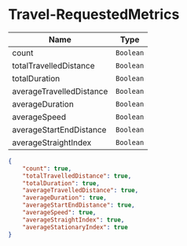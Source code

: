 # Travel-RequestedMetrics

Name        |Type      
------------|----------
count | `Boolean` 
totalTravelledDistance | `Boolean` 
totalDuration | `Boolean` 
averageTravelledDistance | `Boolean` 
averageDuration | `Boolean` 
averageSpeed |`Boolean` 
averageStartEndDistance | `Boolean` 
averageStraightIndex | `Boolean` 

```json
{
    "count": true,
    "totalTravelledDistance": true,
    "totalDuration": true,
    "averageTravelledDistance": true,
    "averageDuration": true,
    "averageStartEndDistance": true,
    "averageSpeed": true,
    "averageStraightIndex": true,
    "averageStationaryIndex": true
}
```
